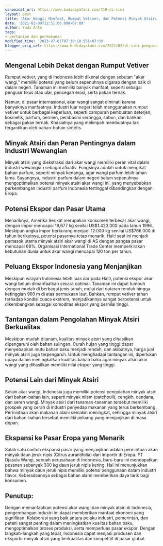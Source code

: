 ```yaml
---
canonical_url: https://www.budidayatani.com/319-di-sini
layout: post
title: 'Akar Wangi: Manfaat, Rumput Vetiver, dan Potensi Minyak Atsiri Indonesia'
date: '2021-02-09T12:51:00.000+07:00'
author: Yudi Anto
tags:
- pertanian dan perkebunan
modified_time: '2023-07-03T07:30:18.551+07:00'
blogger_orig_url: https://www.budidayatani.com/2021/02/di-sini-pengusir-tikus-di-mancanegara.html
---
```


<h2>Mengenal Lebih Dekat dengan Rumput Vetiver</h2><p>Rumput vetiver, yang di Indonesia lebih dikenal dengan sebutan "akar wangi," memiliki potensi yang belum sepenuhnya digarap dengan baik di dalam negeri. Tanaman ini memiliki banyak manfaat, seperti sebagai pengusir tikus atau ular, pencegah erosi, serta pakan ternak.&nbsp;</p><p>Namun, di pasar internasional, akar wangi sangat diminati karena banyaknya manfaatnya. Industri luar negeri telah menggunakan rumput vetiver untuk berbagai keperluan, seperti campuran pembuatan deterjen, kosmetik, parfum, permen, pembasmi serangga, sabun, dan bahkan sebagai pakan ternak. Khasiatnya yang melimpah membuatnya tak tergantikan oleh bahan-bahan sintetis.</p><h2>Minyak Atsiri dan Peran Pentingnya dalam Industri Wewangian</h2><p>Minyak atsiri yang diekstraksi dari akar wangi memiliki peran vital dalam industri wewangian sebagai afixativ. Fungsinya adalah untuk mengikat bahan parfum, seperti minyak kenanga, agar wangi parfum lebih tahan lama. Sayangnya, industri parfum dalam negeri belum sepenuhnya mengoptimalkan potensi minyak atsiri akar wangi ini, yang menyebabkan perkembangan industri parfum Indonesia tertinggal dibandingkan dengan Eropa.</p><h2>Potensi Ekspor dan Pasar Utama</h2><p>Menariknya, Amerika Serikat merupakan konsumen terbesar akar wangi, dengan impor mencapai 19,677 kg senilai US$1.423.000 pada tahun 1996. Meskipun angka impor berkurang menjadi 12.000 kg senilai US$766.000 di tahun berikutnya, potensi pasarnya tetap menarik. Haiti saat ini menjadi pemasok utama minyak atsiri akar wangi di AS dengan pangsa pasar mencapai 68%. Organisasi International Trade Center memperkirakan kebutuhan dunia untuk akar wangi mencapai 120 ton per tahun.</p><h2>Peluang Ekspor Indonesia yang Menjanjikan</h2><p>Meskipun wilayah Indonesia lebih luas daripada Haiti, potensi ekspor akar wangi belum dimanfaatkan secara optimal. Tanaman ini dapat tumbuh dengan mudah di berbagai jenis tanah, mulai dari dataran rendah hingga ketinggian 900 m di atas permukaan laut. Bahkan, rumput vetiver tahan terhadap kondisi cuaca ekstrem, menjadikannya sangat berpotensi untuk dikembangkan sebagai komoditas ekspor yang bernilai tinggi.</p><h2>Tantangan dalam Pengolahan Minyak Atsiri Berkualitas</h2><p>Meskipun mudah ditanam, kualitas minyak atsiri yang dihasilkan dipengaruhi oleh bahan sulingan. Curah hujan yang tinggi dapat menyebabkan mutu bahan baku menjadi rendah, dan akibatnya, harga jual minyak atsiri juga terpengaruh. Untuk menghadapi tantangan ini, diperlukan upaya dalam meningkatkan kualitas bahan baku agar minyak atsiri akar wangi yang dihasilkan memiliki nilai ekspor yang tinggi.</p><h2>Potensi Lain dari Minyak Atsiri</h2><p>Selain akar wangi, Indonesia juga memiliki potensi pengolahan minyak atsiri dari bahan-bahan lain, seperti minyak nilam (patchouli), cengkih, cendana, dan sereh wangi. Minyak atsiri dari tanaman-tanaman tersebut memiliki prospek yang cerah di industri penyedap makanan yang terus berkembang. Permintaan akan makanan alami semakin meningkat, sehingga minyak atsiri dari bahan-bahan tersebut memiliki peluang yang menjanjikan di masa depan.</p><h2>Ekspansi ke Pasar Eropa yang Menarik</h2><p>Salah satu contoh ekspansi pasar yang menjanjikan adalah permintaan akan minyak daun jeruk nipis (Citrus aurantifolia) dari importir di Eropa. PT Djasula Wangi, sebuah perusahaan di Indonesia, baru-baru ini mendapatkan pesanan sebanyak 300 kg daun jeruk nipis kering. Hal ini menunjukkan bahwa minyak daun jeruk nipis memiliki potensi penggunaan dalam industri flavor. Keberadaannya sebagai bahan alami memberikan daya tarik bagi konsumen.</p><h2>Penutup:</h2><p>Dengan memanfaatkan potensi akar wangi dan minyak atsiri di Indonesia, pengembangan industri ini dapat memberikan manfaat ekonomi yang signifikan. Kolaborasi yang baik antara pelaku industri, pemerintah, dan petani sangat penting dalam meningkatkan kualitas bahan baku, mengoptimalkan proses produksi, serta memperluas pasar ekspor. Dengan langkah-langkah yang tepat, Indonesia dapat menjadi produsen dan eksportir minyak atsiri yang berkualitas dan kompetitif di pasar global.</p>